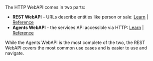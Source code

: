 The HTTP WebAPI comes in two parts:

* **REST WebAPI** - URLs describe entities like person or sale: [Learn][1] | [Reference][3]
* **Agents WebAPI** - the services API accessible via HTTP: [Learn][2] | [Reference][4]

While the Agents WebAPI is the most complete of the two, the REST WebAPI covers the most common use cases and is easier to use and navigate.

<!-- Referenced links -->
[1]: ../netserver/web-services/endpoints/rest-webapi/index.md
[2]: ../netserver/web-services/endpoints/agents-webapi/index.md
[3]: ../api-reference/restful/rest/index.md
[4]: ../api-reference/restful/agent/index.md

